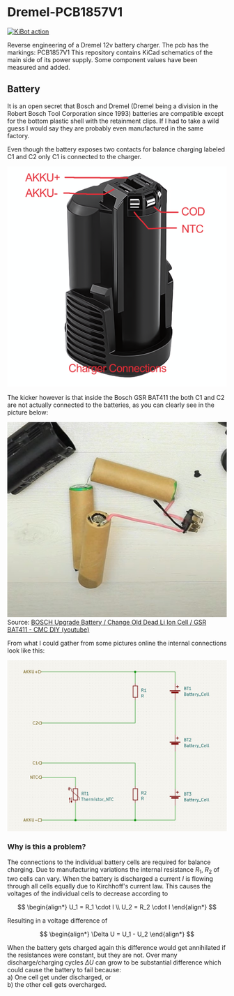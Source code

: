 # Dremel-PCB1857V1

[![KiBot action](https://github.com/Jajaho/Dremel-PCB1857V1/actions/workflows/kibot_action.yml/badge.svg)](https://github.com/Jajaho/Dremel-PCB1857V1/actions/workflows/kibot_action.yml)

Reverse engineering of a Dremel 12v battery charger.
The pcb has the markings: PCB1857V1
This repository contains KiCad schematics of the main side of its power supply.
Some component values have been measured and added.

## Battery

It is an open secret that Bosch and Dremel (Dremel being a division in the Robert Bosch Tool Corporation since 1993) batteries are compatible except for the bottom plastic shell with the retainment clips. If I had to take a wild guess I would say they are probably even manufactured in the same factory.

Even though the battery exposes two contacts for balance charging labeled C1 and C2 only C1 is connected to the charger. 

![Battery connections](battery/12v_battery_upscayl_4x_remacri_labeled.png)

The kicker however is that inside the Bosch GSR BAT411 the both C1 and C2 are not actually connected to the batteries, as you can clearly see in the picture below:

![battery_teardown_cmc_diy_youtube](battery/battery_teardown_cmc_diy_youtube.jpg)  
Source: [BOSCH Upgrade Battery / Change Old Dead Li Ion Cell / GSR BAT411 - CMC DIY (youtube)](https://www.youtube.com/watch?v=-DkphFzir5k)

From what I could gather from some pictures online the internal connections look like this:

![Battery schematic](battery/battery_schematic.jpg)  

### Why is this a problem?  

The connections to the individual battery cells are required for balance charging.
Due to manufacturing variations the internal resistance $R_1$, $R_2$ of two cells can vary. When the battery is discharged a current $I$ is flowing through all cells equally due to Kirchhoff's current law. This causes the voltages of the individual cells to decrease according to  

$$
\begin{align*}
    U_1 = R_1 \cdot I  \\
    U_2 = R_2 \cdot I
\end{align*}
$$

Resulting in a voltage difference of  

$$
\begin{align*}
    \Delta U = U_1 - U_2 
\end{align*}
$$

When the battery gets charged again this difference would get annihilated if the resistances were constant, but they are not. Over many discharge/charging cycles $\Delta U$ can grow to be substantial difference which could cause the battery to fail because:  
a) One cell get under discharged, or  
b) the other cell gets overcharged.